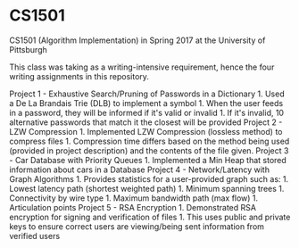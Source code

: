 # CS1501
CS1501 (Algorithm Implementation) in Spring 2017 at the University of Pittsburgh

This class was taking as a writing-intensive requirement, hence the four writing assignments in this repository.

Project 1 - Exhaustive Search/Pruning of Passwords in a Dictionary
    1. Used a De La Brandais Trie (DLB) to implement a symbol
    1. When the user feeds in a password, they will be informed if it's valid or invalid
        1. If it's invalid, 10 alternative passwords that match it the closest will be provided
Project 2 - LZW Compression
    1. Implemented LZW Compression (lossless method) to compress files
        1. Compression time differs based on the method being used (provided in project description)
            and the contents of the file given.
Project 3 - Car Database with Priority Queues
    1. Implemented a Min Heap that stored information about cars in a Database
Project 4 - Network/Latency with Graph Algorithms
    1. Provides statistics for a user-provided graph such as:
        1. Lowest latency path (shortest weighted path)
        1. Minimum spanning trees
        1. Connectivity by wire type
        1. Maximum bandwidth path (max flow)
        1. Articulation points
Project 5 - RSA Encryption
    1. Demonstrated RSA encryption for signing and verification of files
            1. This uses public and private keys to ensure correct users are viewing/being sent information from verified users
